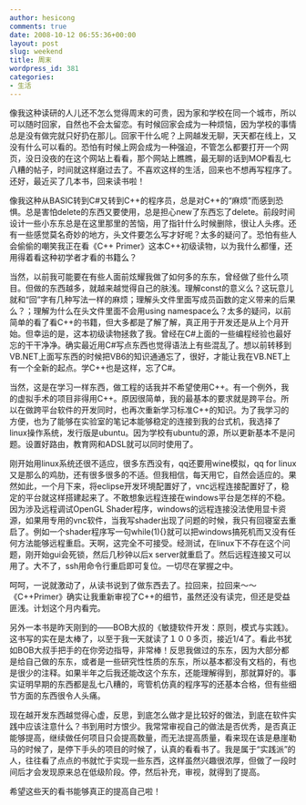 ```yaml
---
author: hesicong
comments: true
date: 2008-10-12 06:55:36+00:00
layout: post
slug: weekend
title: 周末
wordpress_id: 381
categories:
- 生活
---
```


像我这种读研的人儿还不怎么觉得周末的可贵，因为家和学校在同一个城市，所以可以随时回家，自然也不会太留恋。有时候回家会成为一种烦恼，因为学校的事情总是没有做完就只好扔在那儿。回家干什么呢？上网越发无聊，天天都在线上，又没有什么可以看的。恐怕有时候上网会成为一种强迫，不管怎么都要打开一个网页，没日没夜的在这个网站上看看，那个网站上瞧瞧，最无聊的话到MOP看乱七八糟的帖子，时间就这样磨过去了。不喜欢这样的生活，回来也不想再写程序了。还好，最近买了几本书，回来读书啦！

像我这种从BASIC转到C#又转到C++的程序员，总是对C++的“麻烦”而感到恐惧。总是害怕delete的东西又要使用，总是担心new了东西忘了delete。前段时间设计一些小东东总是在这里那里的苦恼，用了指针什么时候删除，很让人头疼。还有一些感觉莫名奇妙的地方，头文件要怎么写才好呢？太多的疑问了。恐怕有些人会偷偷的嘲笑我正在看《C++ Primer》这本C++初级读物，以为我什么都懂，还用得着看这种初学者才看的书籍么？

当然，以前我可能要在有些人面前炫耀我做了如何多的东东，曾经做了些什么项目。但做的东西越多，就越来越觉得自己的肤浅。理解const的意义么？这玩意儿就和“回”字有几种写法一样的麻烦；理解头文件里面写成员函数的定义带来的后果么？；理解为什么在头文件里面不会用using namespace么？太多的疑问，以前简单的看了看C++的书籍，但大多都是了解了解，真正用于开发还是从上个月开始。但幸运的是，这本初级读物拯救了我。曾经在C#上面的一些编程经验也最好忘的干干净净。确实最近用C#写点东西也觉得语法上有些混乱了。想以前转移到VB.NET上面写东西的时候把VB6的知识通通忘了，很好，才能让我在VB.NET上有一个全新的起点。学C++也是这样，忘了C#。

当然，这是在学习一样东西，做工程的话我并不希望使用C++。有一个例外，我的虚拟手术的项目非得用C++。原因很简单，我的最基本的要求就是跨平台。所以在做跨平台软件的开发同时，也再次重新学习标准C++的知识。为了我学习的方便，也为了能够在实验室的笔记本能够稳定的连接到我的台式机，我选择了linux操作系统，发行版是ubuntu。因为学校有ubuntu的源，所以更新基本不是问题。设置好路由，教育网和ADSL就可以同时使用了。

刚开始用linux系统还很不适应，很多东西没有，qq还要用wine模拟，qq for linux又是那么的鸡肋，还有很多很多的不适。但我相信，每天用它，自然会适应的。果然如此，一个月下来，将eclipse开发环境配置好了，vnc远程连接配置好了，稳定的平台就这样搭建起来了。不敢想象远程连接在windows平台是怎样的不稳。因为涉及远程调试OpenGL Shader程序，windows的远程连接没法使用显卡资源，如果用专用的vnc软件，当我写shader出现了问题的时候，我只有回寝室去重启了。例如一个shader程序写一句while(1){}就可以把windows搞死机而又没有任何方法能够远程重启。天啊，这完全不可接受。经测试，在linux下不存在这个问题，刚开始gui会死锁，然后几秒钟以后x server就重启了。然后远程连接又可以用了。大不了，ssh用命令行重启即可复位。一切尽在掌握之中。

呵呵，一说就激动了，从读书说到了做东西去了。拉回来，拉回来～～《C++Primer》确实让我重新审视了C++的细节，虽然还没有读完，但还是受益匪浅。计划这个月内看完。

另外一本书是昨天刚到的——BOB大叔的《敏捷软件开发：原则，模式与实践》。这书写的实在是太棒了，以至于我一天就读了１００多页，接近1/4了。看此书犹如BOB大叔手把手的在你旁边指导，非常棒！反思我做过的东东，因为大部分都是给自己做的东东，或者是一些研究性性质的东东，所以基本都没有文档的，有也是很少的注释。如果半年之后我还能改这个东东，还能理解得到，那就算好的。事实证明早期的东西都是乱七八糟的，弯管机仿真的程序写的还基本合格，但有些细节方面的东西很令人头痛。

现在越开发东西越觉得心虚，反思，到底怎么做才是比较好的做法，到底在软件实践中应该注意什么？书到用时方恨少。我常常审视自己的做法是否优秀，是否真正能够提高，继续做任何项目只会提高数量，而无法提高质量，看来现在该是悬崖勒马的时候了，是停下手头的项目的时候了，认真的看看书了。我是属于“实践派”的人，往往看了点点的书就忙于实现一些东西，这样虽然兴趣很浓厚，但做了一段时间后才会发现原来总在低级阶段。停，然后补充，审视，就得到了提高。

希望这些天的看书能够真正的提高自己啦！
